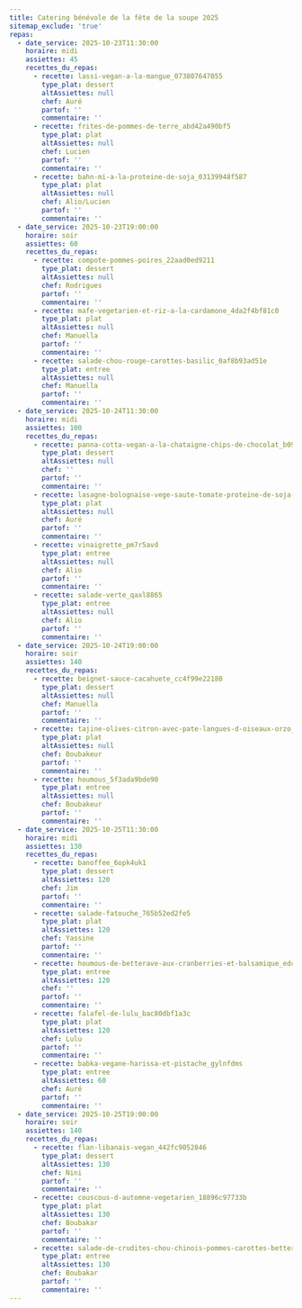 ```yaml
---
title: Catering bénévole de la fête de la soupe 2025
sitemap_exclude: 'true'
repas:
  - date_service: 2025-10-23T11:30:00
    horaire: midi
    assiettes: 45
    recettes_du_repas:
      - recette: lassi-vegan-a-la-mangue_073807647055
        type_plat: dessert
        altAssiettes: null
        chef: Auré
        partof: ''
        commentaire: ''
      - recette: frites-de-pommes-de-terre_abd42a490bf5
        type_plat: plat
        altAssiettes: null
        chef: Lucien
        partof: ''
        commentaire: ''
      - recette: bahn-mi-a-la-proteine-de-soja_03139948f587
        type_plat: plat
        altAssiettes: null
        chef: Alio/Lucien
        partof: ''
        commentaire: ''
  - date_service: 2025-10-23T19:00:00
    horaire: soir
    assiettes: 60
    recettes_du_repas:
      - recette: compote-pommes-poires_22aad0ed9211
        type_plat: dessert
        altAssiettes: null
        chef: Rodrigues
        partof: ''
        commentaire: ''
      - recette: mafe-vegetarien-et-riz-a-la-cardamone_4da2f4bf81c0
        type_plat: plat
        altAssiettes: null
        chef: Manuella
        partof: ''
        commentaire: ''
      - recette: salade-chou-rouge-carottes-basilic_0af8b93ad51e
        type_plat: entree
        altAssiettes: null
        chef: Manuella
        partof: ''
        commentaire: ''
  - date_service: 2025-10-24T11:30:00
    horaire: midi
    assiettes: 100
    recettes_du_repas:
      - recette: panna-cotta-vegan-a-la-chataigne-chips-de-chocolat_b099198baed3
        type_plat: dessert
        altAssiettes: null
        chef: ''
        partof: ''
        commentaire: ''
      - recette: lasagne-bolognaise-vege-saute-tomate-proteine-de-soja-champignon-bechamel_b1e57b67d389
        type_plat: plat
        altAssiettes: null
        chef: Auré
        partof: ''
        commentaire: ''
      - recette: vinaigrette_pm7r5avd
        type_plat: entree
        altAssiettes: null
        chef: Alio
        partof: ''
        commentaire: ''
      - recette: salade-verte_qaxl8865
        type_plat: entree
        altAssiettes: null
        chef: Alio
        partof: ''
        commentaire: ''
  - date_service: 2025-10-24T19:00:00
    horaire: soir
    assiettes: 140
    recettes_du_repas:
      - recette: beignet-sauce-cacahuete_cc4f99e22180
        type_plat: dessert
        altAssiettes: null
        chef: Manuella
        partof: ''
        commentaire: ''
      - recette: tajine-olives-citron-avec-pate-langues-d-oiseaux-orzo_d530015916b0
        type_plat: plat
        altAssiettes: null
        chef: Boubakeur
        partof: ''
        commentaire: ''
      - recette: houmous_5f3ada9bde90
        type_plat: entree
        altAssiettes: null
        chef: Boubakeur
        partof: ''
        commentaire: ''
  - date_service: 2025-10-25T11:30:00
    horaire: midi
    assiettes: 130
    recettes_du_repas:
      - recette: banoffee_6opk4uk1
        type_plat: dessert
        altAssiettes: 120
        chef: Jim
        partof: ''
        commentaire: ''
      - recette: salade-fatouche_765b52ed2fe5
        type_plat: plat
        altAssiettes: 120
        chef: Yassine
        partof: ''
        commentaire: ''
      - recette: houmous-de-betterave-aux-cranberries-et-balsamique_edc9f445-939e-453b-a3d0-0624e2c07e34
        type_plat: entree
        altAssiettes: 120
        chef: ''
        partof: ''
        commentaire: ''
      - recette: falafel-de-lulu_bac80dbf1a3c
        type_plat: plat
        altAssiettes: 120
        chef: Lulu
        partof: ''
        commentaire: ''
      - recette: babka-vegane-harissa-et-pistache_gylnfdms
        type_plat: entree
        altAssiettes: 60
        chef: Auré
        partof: ''
        commentaire: ''
  - date_service: 2025-10-25T19:00:00
    horaire: soir
    assiettes: 140
    recettes_du_repas:
      - recette: flan-libanais-vegan_442fc9052846
        type_plat: dessert
        altAssiettes: 130
        chef: Nini
        partof: ''
        commentaire: ''
      - recette: couscous-d-automne-vegetarien_18896c97733b
        type_plat: plat
        altAssiettes: 130
        chef: Boubakar
        partof: ''
        commentaire: ''
      - recette: salade-de-crudites-chou-chinois-pommes-carottes-betteraves_f120bb931355
        type_plat: entree
        altAssiettes: 130
        chef: Boubakar
        partof: ''
        commentaire: ''
---
```


